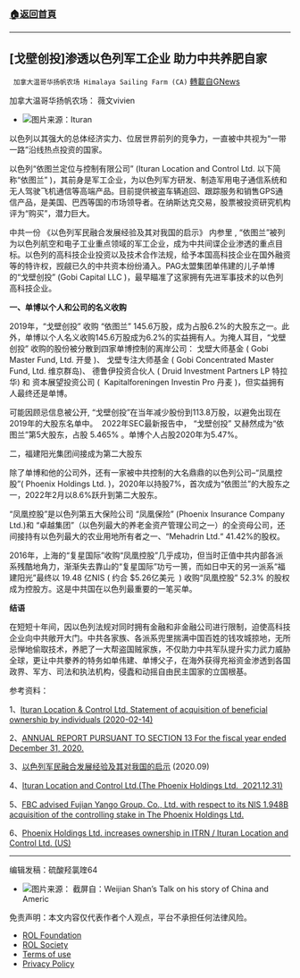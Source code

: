 ###  [:house:返回首頁](https://github.com/ourhimalayas/txt)
---


## [戈壁创投]渗透以色列军工企业 助力中共养肥自家
` 加拿大温哥华扬帆农场 Himalaya Sailing Farm (CA)` [轉載自GNews](https://gnews.org/zh-hans/1991155/)

加拿大温哥华扬帆农场： 薇文vivien

- ![](https://assets.gnews.org/wp-content/uploads/2022/02/a-12-edited.png)图片来源：Ituran


以色列以其强大的总体经济实力、位居世界前列的竞争力，一直被中共视为“一带一路”沿线热点投资的国家。

以色列“依图兰定位与控制有限公司” (Ituran Location and Control Ltd. 以下简称“依图兰” )，其前身是军工企业，为以色列军方研发、制造军用电子通信系统和无人驾驶飞机通信等高端产品。目前提供被盗车辆追回、跟踪服务和销售GPS通信产品，是美国、巴西等国的市场领导者。在纳斯达克交易，股票被投资研究机构评为“购买”，潜力巨大。

中共一份 《以色列军民融合发展经验及其对我国的启示》 内参里 , “依图兰”被列为以色列航空和电子工业重点领域的军工企业，成为中共间谍企业渗透的重点目标。以色列的高科技企业投资以及技术合作法规，给予本国高科技企业在国外融资等的特许权，觊觎已久的中共资本纷纷涌入。PAG太盟集团单伟建的儿子单博的“戈壁创投” (Gobi Capital LLC )，最早瞄准了这家拥有先进军事技术的以色列高科技企业。

**一、单博以个人和公司的名义收购**

2019年，“戈壁创投” 收购 “依图兰” 145.6万股，成为占股6.2%的大股东之一。此外，单博以个人名义收购145.6万股成为6.2%的实益拥有人。为掩人耳目，“戈壁创投” 收购的股份被分散到四家单博控制的离岸公司： 戈壁大师基金 ( Gobi Master Fund, Ltd. 开曼 )、 戈壁专注大师基金 ( Gobi Concentrated Master Fund, Ltd. 维京群岛)、 德鲁伊投资合伙人 ( Druid Investment Partners LP 特拉华) 和 资本展望投资公司 (  Kapitalforeningen Investin Pro 丹麦 )，但实益拥有人最终还是单博。

可能因顾忌信息被公开, “戈壁创投”在当年减少股份到113.8万股，以避免出现在2019年的大股东名单中。  2022年SEC最新报告中， “戈壁创投” 又赫然成为“依图兰”第5大股东，占股 5.465% 。单博个人占股2020年为5.47%。

二，福建阳光集团间接成为第二大股东

除了单博和他的公司外，还有一家被中共控制的大名鼎鼎的以色列公司–“凤凰控股”( Phoenix Holdings Ltd. )，2020年以持股7%，首次成为“依图兰”的大股东之一，2022年2月以8.6%跃升到第二大股东。

“凤凰控股”是以色列第五大保险公司 “凤凰保险” (Phoenix Insurance Company Ltd.)和 “卓越集团”（以色列最大的养老金资产管理公司之一）的全资母公司，还间接持有以色列最大的农业用地所有者之一、“Mehadrin Ltd.“ 41.42%的股权。

2016年，上海的“复星国际”收购“凤凰控股”几乎成功，但当时正值中共内部各派系残酷地角力，渐渐失去靠山的“复星国际”功亏一篑，而如日中天的另一派系“福建阳光”最终以 19.48 亿NIS ( 约合 $5.26亿美元  ) 收购“凤凰控股” 52.3% 的股权成为控股方。这是中共国在以色列最重要的一笔买单。

**结语**

在短短十年间，因以色列法规对同时拥有金融和非金融公司进行限制，迫使高科技企业向中共敞开大门。中共各家族、各派系兜里揣满中国百姓的钱攻城掠地，无所忌惮地偷取技术，养肥了一大帮盗国贼家族，不仅助力中共军队提升实力武力威胁全球，更让中共豢养的特务如单伟建、单博父子，在海外获得充裕资金渗透到各国政界、军方、司法和执法机构，侵蠹和动摇自由民主国家的立国根基。

参考资料：

1、[Ituran Location & Control Ltd. Statement of acquisition of beneficial ownership by individuals (2020-02-14)](https://sec.report/Document/0001698060-20-000003/)

2、[ANNUAL REPORT PURSUANT TO SECTION 13 For the fiscal year ended December 31, 2020.](https://www.sec.gov/Archives/edgar/data/1337117/000117891321001432/itrn20f1220.htm)

3、[以色列军民融合发展经验及其对我国的启示](https://www.secrss.com/articles/25635) (2020.09)

4、[Ituran Location and Control Ltd.(The Phoenix Holdings Ltd.  2021.12.31)](https://www.sec.gov/Archives/edgar/data/0001337117/000117891322000383/zk2227192.htm)

5、[FBC advised Fujian Yango Group. Co., Ltd. with respect to its NIS 1.948B acquisition of the controlling stake in The Phoenix Holdings Ltd.](https://www.fbclawyers.com/news/fbc-advised-fujian-yango-group-co-ltd-respect-nis-1-948b-acquisition-controlling-stake-phoenix-holdings-ltd/)

6、[Phoenix Holdings Ltd. increases ownership in ITRN / Ituran Location and Control Ltd. (US)](https://fintel.io/news/phoenix-holdings-ltd-increases-ownership-in-itrn-ituran-location-and-control-ltd-us-0.955281100688091)

* * *

编辑发稿：硫酸羟氯喹64

- ![](https://assets.gnews.org/wp-content/uploads/2022/02/b-2-edited.png)图片来源：
截屏自：Weijian Shan’s Talk on his story of China and Americ




 

免责声明：本文内容仅代表作者个人观点，平台不承担任何法律风险。

- [ROL Foundation](https://rolfoundation.org/)
- [ROL Society](https://rolsociety.org/)
- [Terms of use](https://gnews.org/terms-of-use-3/)
- [Privacy Policy](https://gnews.org/privacy-policy/)
